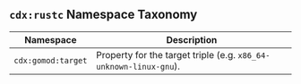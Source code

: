 ## `cdx:rustc` Namespace Taxonomy

| Namespace             | Description                                                       |
| --------------------- | ----------------------------------------------------------------- |
| `cdx:gomod:target`    | Property for the target triple (e.g. `x86_64-unknown-linux-gnu`). |
